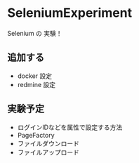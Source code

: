 # SeleniumExperiment
Selenium の 実験！

## 追加する
- docker 設定
- redmine 設定

## 実験予定
- ログインIDなどを属性で設定する方法
- PageFactory 
- ファイルダウンロード
- ファイルアップロード